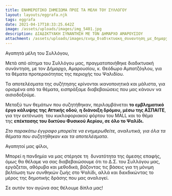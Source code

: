 ```yaml
---
title: ΕΝΗΜΕΡΩΤΙΚΟ ΣΗΜΕΙΩΜΑ ΠΡΟΣ ΤΑ ΜΕΛΗ ΤΟΥ ΣΥΛΛΟΓΟΥ
layout: layouts/eggrafa.njk
tags: eggrafa
date: 2021-04-17T18:33:25.642Z
image: /assets/uploads/images/img_5401.jpg
description: ΔΙΑΔΙΚΤΥΑΚΗ ΣΥΝΑΝΤΗΣΗ ΜΕ ΤΟΝ ΔΗΜΑΡΧΟ ΑΜΑΡΟΥΣΙΟΥ
attachment: /assets/uploads/images/ενημ_διαδικτυακη_συναντηση_με_δημαpχο_140421.pdf
---
```

<!--StartFragment-->

Αγαπητά μέλη του Συλλόγου,

Μετά από αίτημα του Συλλόγου μας, πραγματοποιήθηκε διαδικτυακή συνάντηση, με τον Δήμαρχο, Αμαρουσίου, κ. Θεόδωρο Αμπατζόγλου, για τα θέματα προτεραιότητας της περιοχής του Ψαλιδίου. 

Τα αποτελέσματα της συζήτησης κρίνονται ικανοποιητικά και μάλιστα, για ορισμένα από τα θέματα, εισπράξαμε διαβεβαιώσεις που μας κάνουν να αισιοδοξούμε.

Μεταξύ των θεμάτων που συζητήθηκαν, περιλαμβάνεται **το εμβληματικό έργο κάλυψης της Αττικής οδού**, **η διάνοιξη δρόμου, μέσω της ΑΣΠΑΙΤΕ**, για την εκτόνωση  του κυκλοφοριακού φόρτου του MALL και το θέμα της **επέκτασης του δικτύου Φυσικού Αερίου, σε όλο το Ψαλίδι.**

*Στο παρακάτω έγγραφο μπορείτε να ενημερωθείτε, αναλυτικά, για όλα τα θέματα που συζητήθηκαν και τα αποτελέσματα*.

Αγαπητοί μας φίλοι,

Μπορεί η πανδημία να μας στέρησε τη  δυνατότητα της άμεσης επαφής, όμως θα θέλαμε να σας διαβεβαιώσουμε ότι το Δ.Σ. του Συλλόγου μας, εργάζεται, αθόρυβα και μεθοδικά, βάζοντας τις βάσεις για τη μόνιμη βελτίωση των συνθηκών ζωής στο Ψαλίδι, αλλά και διεκδικώντας το μέρος της δημοτικής δράσης που μας αναλογεί. 

Σε αυτόν τον αγώνα σας θέλουμε δίπλα μας!

<!--EndFragment-->